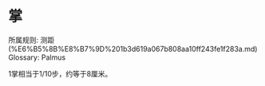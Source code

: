 # 掌

所属规则: 测距 (%E6%B5%8B%E8%B7%9D%201b3d619a067b808aa10ff243fe1f283a.md)
Glossary: Palmus

1掌相当于1/10步，约等于8厘米。